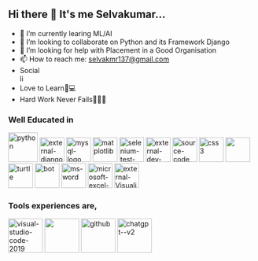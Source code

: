 ## Hi there 👋 It's me Selvakumar...

- 🔭 I’m currently learing ML/AI
- 👯 I’m looking to collaborate on Python and its Framework Django
- 🤔 I’m looking for help with Placement in a Good Organisation
- 📫 How to reach me: selvakmr137@gmail.com
- Social
<br>[<img width="15" height="15" src="https://img.icons8.com/bubbles/100/linkedin.png" alt="linkedin"/>](www.linkedin.com/in/selvakumar-v-10b364200)
- Love to Learn📔💻
- Hard Work Never Fails💪🏽🦁

### Well Educated in
<img width="60" height="60" src="https://img.icons8.com/clouds/100/python.png" alt="python"/> <img width="50" height="50" src="https://img.icons8.com/external-tal-revivo-green-tal-revivo/36/external-django-a-high-level-python-web-framework-that-encourages-rapid-development-logo-green-tal-revivo.png" alt="external-django-a-high-level-python-web-framework-that-encourages-rapid-development-logo-green-tal-revivo"/> <img width="50" height="50" src="https://img.icons8.com/fluency/50/mysql-logo.png" alt="mysql-logo"/> <img width="50" height="50" src="https://img.icons8.com/color/50/matplotlib.png" alt="matplotlib"/> <img width="50" height="50" src="https://img.icons8.com/stickers/100/selenium-test-automation.png" alt="selenium-test-automation"/> <img width="50" height="50" src="https://img.icons8.com/external-soft-fill-juicy-fish/60/external-dev-coding-and-development-soft-fill-soft-fill-juicy-fish.png" alt="external-dev-coding-and-development-soft-fill-soft-fill-juicy-fish"/> <img width="50" height="50" src="https://img.icons8.com/color/50/source-code.png" alt="source-code"/> <img width="50" height="50" src="https://img.icons8.com/color/50/css3.png" alt="css3"/> <img height="50" width="50" src="https://img.icons8.com/color/48/000000/bootstrap.png" /> <img width="50" height="50" src="https://img.icons8.com/clouds/100/turtle.png" alt="turtle"/> <img width="50" height="50" src="https://img.icons8.com/color/50/bot.png" alt="bot"/> <img width="50" height="50" src="https://img.icons8.com/clouds/100/ms-word.png" alt="ms-word"/> <img width="50" height="50" src="https://img.icons8.com/clouds/100/microsoft-excel-2019.png" alt="microsoft-excel-2019"/> <img width="50" height="50" src="https://img.icons8.com/external-others-pike-picture/50/external-Visualization-processing-others-pike-picture.png" alt="external-Visualization-processing-others-pike-picture"/>

### Tools experiences are,
<img width="70" height="70" src="https://img.icons8.com/color/100/visual-studio-code-2019.png" alt="visual-studio-code-2019"/> <img height="70" width="70" src="https://img.icons8.com/color/48/000000/pycharm.png"/> <img width="70" height="70" src="https://img.icons8.com/bubbles/100/github.png" alt="github"/> <img width="70" height="70" src="https://img.icons8.com/fluency/50/chatgpt--v2.png" alt="chatgpt--v2"/>
